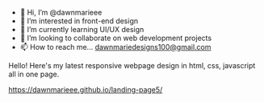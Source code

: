 - 👋 Hi, I’m @dawnmarieee
- 👀 I’m interested in front-end design
- 🌱 I’m currently learning UI/UX design
- 💞️ I’m looking to collaborate on web development projects
- 📫 How to reach me... dawnmariedesigns100@gmail.com

Hello! Here's my latest responsive webpage design in html, css, javascript all in one page.  

https://dawnmarieee.github.io/landing-page5/


<!---
dawnmarieee/dawnmarieee is a ✨ special ✨ repository because its `README.md` (this file) appears on your GitHub profile.
You can click the Preview link to take a look at your changes.
--->

